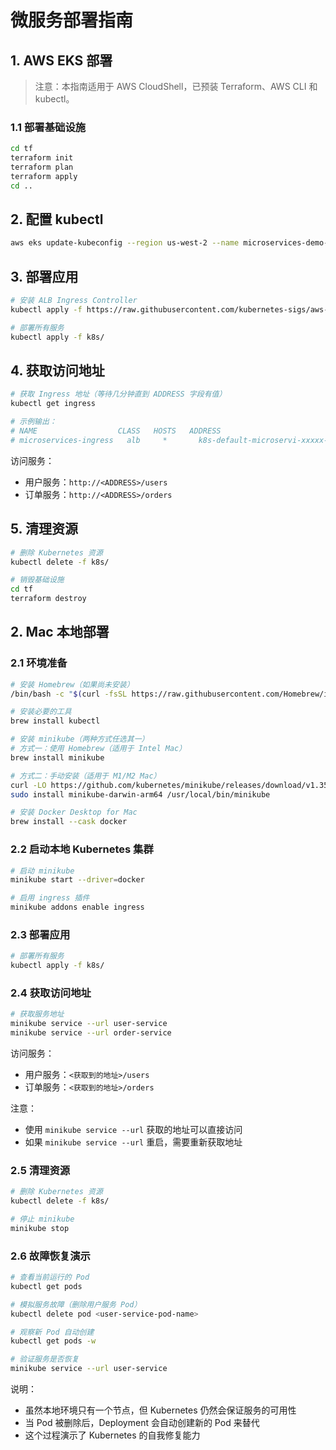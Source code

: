 # 微服务部署指南

## 1. AWS EKS 部署

> 注意：本指南适用于 AWS CloudShell，已预装 Terraform、AWS CLI 和 kubectl。

### 1.1 部署基础设施

```bash
cd tf
terraform init
terraform plan
terraform apply
cd ..
```

## 2. 配置 kubectl

```bash
aws eks update-kubeconfig --region us-west-2 --name microservices-demo-cluster
```

## 3. 部署应用

```bash
# 安装 ALB Ingress Controller
kubectl apply -f https://raw.githubusercontent.com/kubernetes-sigs/aws-load-balancer-controller/v2.5.4/docs/install/v2_5_4_full.yaml

# 部署所有服务
kubectl apply -f k8s/
```

## 4. 获取访问地址

```bash
# 获取 Ingress 地址（等待几分钟直到 ADDRESS 字段有值）
kubectl get ingress

# 示例输出：
# NAME                  CLASS   HOSTS   ADDRESS                                                                 PORTS   AGE
# microservices-ingress   alb     *       k8s-default-microservi-xxxxx-xxxxx.us-west-2.elb.amazonaws.com   80      5m
```

访问服务：
- 用户服务：`http://<ADDRESS>/users`
- 订单服务：`http://<ADDRESS>/orders`

## 5. 清理资源

```bash
# 删除 Kubernetes 资源
kubectl delete -f k8s/

# 销毁基础设施
cd tf
terraform destroy
```

## 2. Mac 本地部署

### 2.1 环境准备

```bash
# 安装 Homebrew（如果尚未安装）
/bin/bash -c "$(curl -fsSL https://raw.githubusercontent.com/Homebrew/install/HEAD/install.sh)"

# 安装必要的工具
brew install kubectl

# 安装 minikube（两种方式任选其一）
# 方式一：使用 Homebrew（适用于 Intel Mac）
brew install minikube

# 方式二：手动安装（适用于 M1/M2 Mac）
curl -LO https://github.com/kubernetes/minikube/releases/download/v1.35.0/minikube-darwin-arm64
sudo install minikube-darwin-arm64 /usr/local/bin/minikube

# 安装 Docker Desktop for Mac
brew install --cask docker
```

### 2.2 启动本地 Kubernetes 集群

```bash
# 启动 minikube
minikube start --driver=docker

# 启用 ingress 插件
minikube addons enable ingress
```

### 2.3 部署应用

```bash
# 部署所有服务
kubectl apply -f k8s/
```

### 2.4 获取访问地址

```bash
# 获取服务地址
minikube service --url user-service
minikube service --url order-service
```

访问服务：
- 用户服务：`<获取到的地址>/users`
- 订单服务：`<获取到的地址>/orders`

注意：
- 使用 `minikube service --url` 获取的地址可以直接访问
- 如果 `minikube service --url` 重启，需要重新获取地址

### 2.5 清理资源

```bash
# 删除 Kubernetes 资源
kubectl delete -f k8s/

# 停止 minikube
minikube stop
```

### 2.6 故障恢复演示

```bash
# 查看当前运行的 Pod
kubectl get pods

# 模拟服务故障（删除用户服务 Pod）
kubectl delete pod <user-service-pod-name>

# 观察新 Pod 自动创建
kubectl get pods -w

# 验证服务是否恢复
minikube service --url user-service
```

说明：
- 虽然本地环境只有一个节点，但 Kubernetes 仍然会保证服务的可用性
- 当 Pod 被删除后，Deployment 会自动创建新的 Pod 来替代
- 这个过程演示了 Kubernetes 的自我修复能力 